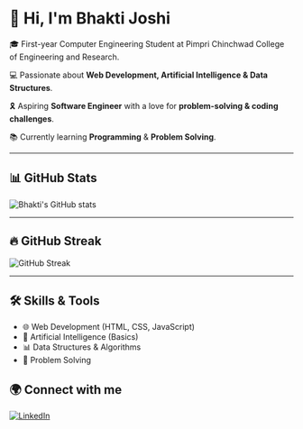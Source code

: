# 👋 Hi, I'm Bhakti Joshi  

🎓 First-year Computer Engineering Student at Pimpri Chinchwad College of Engineering and Research.  

💻 Passionate about **Web Development, Artificial Intelligence & Data Structures**.  

🎗️ Aspiring **Software Engineer** with a love for **problem-solving & coding challenges**.

📚 Currently learning **Programming** & **Problem Solving**.

---

## 📊 GitHub Stats
![Bhakti's GitHub stats](https://github-readme-stats.vercel.app/api?username=itsbhaktijoshi&show_icons=true&theme=radical)  

---

## 🔥 GitHub Streak
![GitHub Streak](https://streak-stats.demolab.com/?user=itsbhaktijoshi&theme=radical)  

---

## 🛠️ Skills & Tools
- 🌐 Web Development (HTML, CSS, JavaScript)  
- 🤖 Artificial Intelligence (Basics)  
- 📊 Data Structures & Algorithms  
- 🧩 Problem Solving  



## 🌍 Connect with me
[![LinkedIn](https://img.shields.io/badge/LinkedIn-BhaktiJoshi-blue?style=flat&logo=linkedin)](https://www.linkedin.com/in/itsbhaktijoshi)








